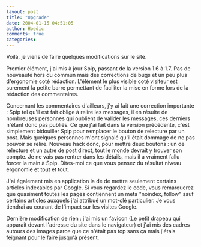 ```yaml
---
layout: post
title: "Upgrade"
date: 2004-01-15 04:51:05
author: Hoedic
comments: true
categories: 
---
```



Voilà, je viens de faire quelques modifications sur le site.

Premier élément, j'ai mis à jour Spip, passant de la version 1.6 à 1.7. Pas de nouveauté hors du commun mais des corrections de bugs et un peu plus d'ergonomie coté rédaction. L'élément le plus visible coté visiteur est surement la petite barre permettant de faciliter la mise en forme lors de la rédaction des commentaires.

Concernant les commentaires d'ailleurs, j'y ai fait une correction importante : Spip tel qu'il est fait oblige à relire les messages, il en résulte de nombreuses personnes qui oublient de valider les messages, ces derniers n'étant donc pas publiés. Ce que j'ai fait dans la version précédente, c'est simplement bidouiller Spip pour remplacer le bouton de relecture par un post. Mais quelques personnes m'ont signalé qu'il était dommage de ne pas pouvoir se relire. Nouveau hack donc, pour mettre deux boutons : un de relecture et un autre de post direct, tout le monde devrait y trouver son compte. Je ne vais pas rentrer dans les détails, mais il a vraiment fallu forcer la main à Spip. Dites-moi ce que vous pensez du résultat niveau ergonomie et tout et tout.

J'ai également mis en application la  de  de mettre seulement certains articles indexables par Google. Si vous regardez le code, vous remarquerez que quasiment toutes les pages contiennent un meta "noindex, follow" sauf certains articles auxquels j'ai attribué un mot-clé particulier. Je vous tiendrai au courant de l'impact sur les visites Google.

Dernière modification de rien : j'ai mis un favicon (Le petit drapeau qui apparait devant l'adresse du site dans le navigateur) et j'ai mis des cadres autours des images parce que ce n'était pas top sans ça mais j'étais feignant pour le faire jusqu'à présent.